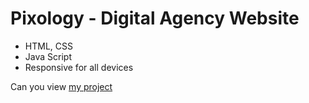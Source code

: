 # Pixology - Digital Agency Website
- HTML, CSS
- Java Script
- Responsive for all devices

Can you view [my project](https://panchenkonaz.github.io/landing-page__Pixology/)

